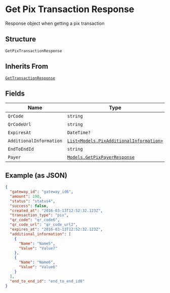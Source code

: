 
# Get Pix Transaction Response

Response object when getting a pix transaction

## Structure

`GetPixTransactionResponse`

## Inherits From

[`GetTransactionResponse`](../../doc/models/get-transaction-response.md)

## Fields

| Name | Type | Tags | Description |
|  --- | --- | --- | --- |
| `QrCode` | `string` | Optional | - |
| `QrCodeUrl` | `string` | Optional | - |
| `ExpiresAt` | `DateTime?` | Optional | - |
| `AdditionalInformation` | [`List<Models.PixAdditionalInformation>`](../../doc/models/pix-additional-information.md) | Optional | - |
| `EndToEndId` | `string` | Optional | - |
| `Payer` | [`Models.GetPixPayerResponse`](../../doc/models/get-pix-payer-response.md) | Optional | - |

## Example (as JSON)

```json
{
  "gateway_id": "gateway_id6",
  "amount": 190,
  "status": "status4",
  "success": false,
  "created_at": "2016-03-13T12:52:32.123Z",
  "transaction_type": "pix",
  "qr_code": "qr_code6",
  "qr_code_url": "qr_code_url2",
  "expires_at": "2016-03-13T12:52:32.123Z",
  "additional_information": [
    {
      "Name": "Name5",
      "Value": "Value7"
    },
    {
      "Name": "Name6",
      "Value": "Value6"
    }
  ],
  "end_to_end_id": "end_to_end_id0"
}
```

